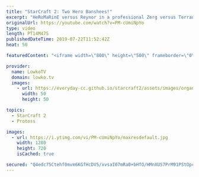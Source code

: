 ```yaml
---
title: "StarCraft 2: Two Hero Banshees!"
excerpt: "HeRoMaRinE versus Reynor in a professional Zerg versus Terran in StarCraft 2. Big Gabe gets an advantage in the early game, but facing off against Reynor is not an easy task as he is known to defend with minimal defences and relentless counter attacks.  Get more videos & support my work: http://www.patreon.com/lowkotv"
originalUrl: https://youtube.com/watch?v=PM-cUmiNpYo
type: video
length: PT14M47S
publishedDateTime: 2019-07-22T11:52:42Z
heat: 50

featuredContent: "<iframe width=\"800\" height=\"500\" frameborder=\"0\" src=\"https://www.youtube.com/embed/PM-cUmiNpYo\" allow=\"accelerometer; autoplay; encrypted-media; gyroscope; picture-in-picture\" allowfullscreen></iframe>"

provider:
  name: LowkoTV
  domain: lowko.tv
  images:
    - url: https://everyday-cc.github.io/starcraft2/assets/images/organizations/lowko.tv-50x50.jpg
      width: 50
      height: 50

topics:
  - StarCraft 2
  - Protoss

images:
  - url: https://i.ytimg.com/vi/PM-cUmiNpYo/maxresdefault.jpg
    width: 1280
    height: 720
    isCached: true

secured: "Q4edc75Ctehf0mvm6KGfHcDV5/xvsaI07mRa0+bHfO/HMnXUS7PrM91PStOpcNbiaw7ktk9WEFMu+FHn6qMGYdtPBmhSAPRYJPoYN11alXQO82OMuTkP64kAeLHvifve9okaDLFXUJyDTAOP78XACp4O2NiSLmPLnhLTU3XZUNeKJu3uNg9Ludi4yL4vlhI20i2l60s4Rsl4tdbEfLlegol/dHEFrD7L4NW4OKa1KelAk1feXaijmqImfnKvb2XgDoLk5CvDEQJKNEIYhWk5iofVZG/YVGC9eQhPkQ/9C4yc9MeSbsC71+ATBOxYDWbiAmb8XQbYLRwt8ytQLH9kPBqTzoNR6u2qJKIucFeXNbl2RJX+XDWQNOy+idaoyXBuKln8nOP0P6V+owMzFlDq+knkF37Pbz1C3XhAjREXQBY=;0yjHYHxl4itkb9P5tT9Vsg=="
---
```


